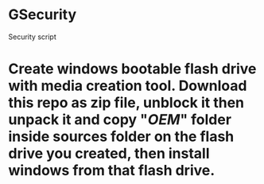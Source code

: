 # GSecurity
Security script
# Create windows bootable flash drive with media creation tool. Download this repo as zip file, unblock it then unpack it and copy "$OEM$" folder inside sources folder on the flash drive you created, then install windows from that flash drive.

